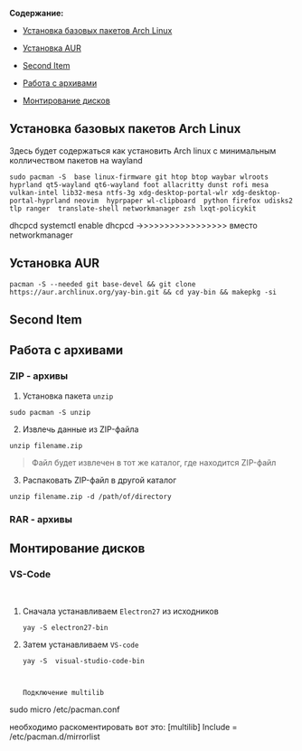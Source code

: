  **Содержание:**

 - [Установка базовых пакетов Arch Linux](#первый-элемент)

 - [Установка AUR](#второй-элемент)

 - [Second Item](#третий-элемент)

 - [Работа с архивами](#четвертый-элемент)

 - [Монтирование дисков](#пятный-элемент)

 <!-- headings -->

 <a id="первый-элемент"></a>

## Установка базовых пакетов Arch Linux

Здесь будет содержаться как установить Arch linux с минимальным колличеством пакетов на wayland
  ```
  sudo pacman -S  base linux-firmware git htop btop waybar wlroots hyprland qt5-wayland qt6-wayland foot allacritty dunst rofi mesa vulkan-intel lib32-mesa ntfs-3g xdg-desktop-portal-wlr xdg-desktop-portal-hyprland neovim  hyprpaper wl-clipboard  python firefox udisks2 tlp ranger  translate-shell networkmanager zsh lxqt-policykit 
  ```


 dhcpcd 
systemctl enable dhcpcd ->>>>>>>>>>>>>>>>> вместо networkmanager

 <a id="#второй-элемен"></a>

## Установка AUR

  ```
  pacman -S --needed git base-devel && git clone https://aur.archlinux.org/yay-bin.git && cd yay-bin && makepkg -si
  ```
 


 <a id="третий-элемент"></a>

## Second Item



 <a id="четвертый-элемент"></a>

## Работа с архивами

 ### ZIP - архивы

1. Установка пакета `unzip`

  ```
  sudo pacman -S unzip
  ```
2. Извлечь данные из ZIP-файла
  ```
  unzip filename.zip
  ```
> Файл будет извлечен в тот же каталог, где находится ZIP-файл
3. Распаковать ZIP-файл в другой каталог 
  ```
  unzip filename.zip -d /path/of/directory
  ```
 
 ### RAR - архивы

 <a id="пятый-элемент"></a>

 ## Монтирование дисков

### VS-Code
<br>

1. Сначала устанавливаем `Electron27` из исходников

    ```
    yay -S electron27-bin
    ```
2. Затем устанавливаем `VS-code`

    ```
    yay -S  visual-studio-code-bin



    Подключение multilib

sudo micro /etc/pacman.conf

необходимо раскоментировать вот это:
[multilib]
Include = /etc/pacman.d/mirrorlist
